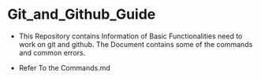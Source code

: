 # Git_and_Github_Guide

 - This Repository contains Information of Basic Functionalities need to work on git and github.
   The Document contains some of the commands and common errors. 
   
 - Refer To the Commands.md 

